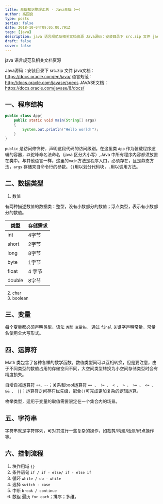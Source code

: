 ```yaml
---
title: 基础知识整理汇总 - Java基础（一）
author: 高国良
type: posts
series: false
date: 2018-10-04T09:05:00.791Z
tags: [java]
description: java 语言规范及相关文档资源 Java源码：安装目录下 src.zip 文件 java文档：https__ERR__//docs.oracle.com/en/java/ 语言规范：http__ERR__//docs.oracle.com/javase/specs JAVASE文档：https__ERR__//docs.oracle
draft: false 
cover: false
---
```


java 语言规范及相关文档资源

Java源码：安装目录下 src.zip 文件
java文档：https://docs.oracle.com/en/java/
语言规范：http://docs.oracle.com/javase/specs
JAVASE文档：https://docs.oracle.com/javase/8/docs/


## 一、程序结构

```java
public class App{
    public static void main(String[] args)
    {
        System.out.println("Hello world!");
    }
}
```

`public` 是访问修饰符，声明这段代码的访问级别。在这里类 `App` 作为装载程序逻辑的容器，以驼峰命名法命名（java 区分大小写）,Java 中所有程序内容都须放置在类中。与其他语言一样，这里的`main`方法是程序入口，必须存在，且是静态方法，`args` 存储来自命令行的参数。`{}`用以划分代码块，`.`用以调用方法。

## 二、数据类型

1. 数值

有两种描述数值的数据类：整型，没有小数部分的数值；浮点类型，表示有小数部分的数值。

| 类型 | 存储需求 |
| - | - |
| int | 4字节 |
| short | 2字节 |
| long | 8字节 |
| byte | 1字节 |
| float | 4 字节 |
| double | 8字节 |
2. char
3. boolean

## 三、变量

每个变量都必须声明类型，语法 `类型 变量名`。 通过 `final` 关键字声明常量，常量名使用全大写形式。

## 四、运算符

Math 类包含了各种各样的数学函数。数值类型间可以互相转换，但是要注意，由于不同类型的数值占用的存储空间不同，大空间类型转换为小空间存储类型时会有精度损失。

自增自减运算符 `++、--`；关系和bool运算符 `== 、 != 、 < 、 > 、 >= 、 <= 、 && 、 ||`；运算符之间存在优先级，配合`()`可完成更加复杂的逻辑运算。

枚举类型，适用于变量的取值需要限定在一个集合内的场景。

## 五、字符串

字符串就是字符序列，可对其进行一些复杂的操作，如裁剪/构建/检测/码点操作等。

## 六、控制流程

1. 块作用域 `{}`
1. 条件语句 `if / if - else/ if - else if`
1. 循环 `while / do - while `
1. 选择 `switch - case`
1. 中断 `break / continue`
1. 数组 遍历 `for each`；排序；多维。
